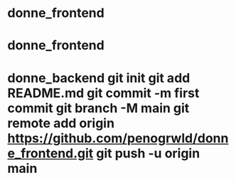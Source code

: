 # donne_frontend
# donne_frontend
# donne_backend git init git add README.md git commit -m first commit git branch -M main git remote add origin https://github.com/penogrwld/donne_frontend.git git push -u origin main

